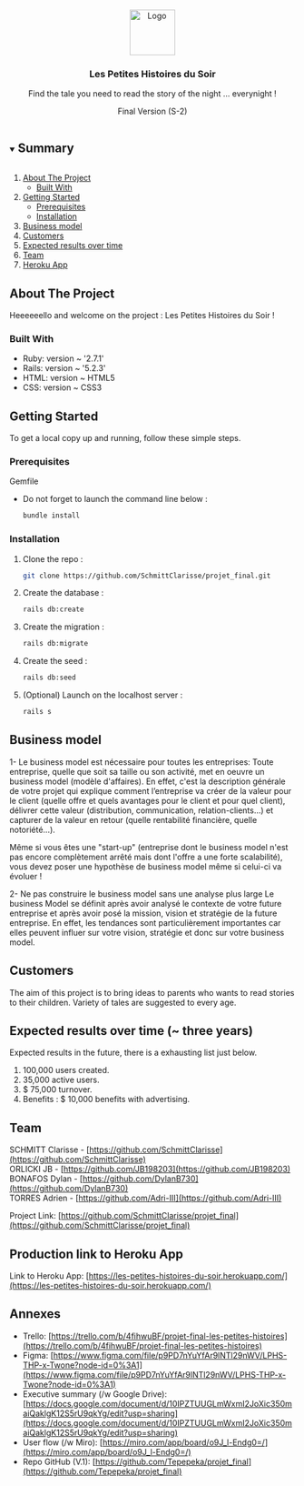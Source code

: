 <!-- PROJECT LOGO -->
<br />
<p align="center">
  <a href="https://github.com/SchmittClarisse/projet_final">
    <img src="app/assets/images/logo.png" alt="Logo" width="80" height="80">
  </a>

  <h3 align="center">Les Petites Histoires du Soir</h3>

  <p align="center">
    Find the tale you need to read the story of the night ... everynight !
  </p>
  <p align="center">
    Final Version (S-2)
  </p>
</p>



<!-- SUMMARY -->
<details open="open">
  <summary><h2 style="display: inline-block">Summary</h2></summary>
  <ol>
    <li>
      <a href="#about-the-project">About The Project</a>
      <ul>
        <li><a href="#built-with">Built With</a></li>
      </ul>
    </li>
    <li>
      <a href="#getting-started">Getting Started</a>
      <ul>
        <li><a href="#prerequisites">Prerequisites</a></li>
        <li><a href="#installation">Installation</a></li>
      </ul>
    </li>
    <li><a href="#businessModel">Business model</a></li>
    <li><a href="#customers">Customers</a></li>
    <li><a href="#expected-results">Expected results over time</a></li>
    <li><a href="#team">Team</a></li>
    <li><a href="#acknowledgements">Heroku App</a></li>
  </ol>
</details>



<!-- ABOUT THE PROJECT -->
## About The Project

Heeeeeello and welcome on the project : Les Petites Histoires du Soir !


### Built With

* Ruby:  version ~ '2.7.1'[]()
* Rails: version ~ '5.2.3' []()
* HTML:  version ~ HTML5[]()
* CSS:   version ~ CSS3[]()
<!-- Optional, to add to S2 (Final version of the project)
* JavaScript: version ~ '...'[]()
-->



<!-- GETTING STARTED -->
## Getting Started

To get a local copy up and running, follow these simple steps.

### Prerequisites

Gemfile
* Do not forget to launch the command line below :
  ```sh
  bundle install
  ```

### Installation

1. Clone the repo :
   ```sh
   git clone https://github.com/SchmittClarisse/projet_final.git
   ```
2. Create the database :
   ```sh
   rails db:create
   ```

3. Create the migration :
   ```sh
   rails db:migrate
   ```

4. Create the seed :
   ```sh
   rails db:seed
   ```

5. (Optional) Launch on the localhost server :
   ```sh
   rails s
   ```



<!-- BUSINESS MODEL -->
## Business model


 
1- Le business model est nécessaire pour toutes les entreprises:
Toute entreprise, quelle que soit sa taille ou son activité, met en oeuvre un business model (modèle d'affaires). En effet, c'est la description générale de votre projet qui explique comment l’entreprise va créer de la valeur pour le client (quelle offre et quels avantages pour le client et pour quel client), délivrer cette valeur (distribution, communication, relation-clients...) et capturer de la valeur en retour (quelle rentabilité financière, quelle notoriété...).

Même si vous êtes une "start-up" (entreprise dont le business model n'est pas encore complètement arrêté mais dont l'offre a une forte scalabilité), vous devez poser une hypothèse de business model même si celui-ci va évoluer !

 
2- Ne pas construire le business model sans une analyse plus large
Le business Model se définit après avoir analysé le contexte de votre future entreprise et après avoir posé la mission, vision et stratégie de la future entreprise. En effet, les tendances sont particulièrement importantes car elles peuvent influer sur votre vision, stratégie et donc sur votre business model.



<!-- CUSTOMERS -->
## Customers

The aim of this project is to bring ideas to parents who wants to read stories to their children.
Variety of tales are suggested to every age. 



<!-- EXPECTED RESULTS OVER TIME -->
## Expected results over time (~ three years)

Expected results in the future, there is a exhausting list just below.

1. 100,000 users created.
2. 35,000 active users.
3. $ 75,000 turnover.
4. Benefits : $ 10,000 benefits with advertising.


<!-- THE TEAM -->
## Team

SCHMITT Clarisse - [https://github.com/SchmittClarisse](https://github.com/SchmittClarisse)</br>
ORLICKI JB - [https://github.com/JB198203](https://github.com/JB198203)</br>
BONAFOS Dylan - [https://github.com/DylanB730](https://github.com/DylanB730)</br>
TORRES Adrien - [https://github.com/Adri-III](https://github.com/Adri-III)</br>

Project Link: [https://github.com/SchmittClarisse/projet_final](https://github.com/SchmittClarisse/projet_final)



<!-- PRODUCTION LINK TO HEROKU APP -->
## Production link to Heroku App

Link to Heroku App: [https://les-petites-histoires-du-soir.herokuapp.com/](https://les-petites-histoires-du-soir.herokuapp.com/)

<!-- ANNEXES -->
## Annexes

* Trello: [https://trello.com/b/4fihwuBF/projet-final-les-petites-histoires](https://trello.com/b/4fihwuBF/projet-final-les-petites-histoires)
* Figma: [https://www.figma.com/file/p9PD7nYuYfAr9lNTl29nWV/LPHS-THP-x-Twone?node-id=0%3A1](https://www.figma.com/file/p9PD7nYuYfAr9lNTl29nWV/LPHS-THP-x-Twone?node-id=0%3A1)
* Executive summary (/w Google Drive): [https://docs.google.com/document/d/10IPZTUUGLmWxmI2JoXic350maiQaklgK12S5rU9qkYg/edit?usp=sharing](https://docs.google.com/document/d/10IPZTUUGLmWxmI2JoXic350maiQaklgK12S5rU9qkYg/edit?usp=sharing)
* User flow (/w Miro): [https://miro.com/app/board/o9J_l-Endg0=/](https://miro.com/app/board/o9J_l-Endg0=/)
* Repo GitHub (V.1): [https://github.com/Tepepeka/projet_final](https://github.com/Tepepeka/projet_final)